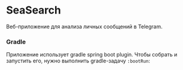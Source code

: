 # SeaSearch
Веб-приложение для анализа личных сообщений в Telegram.

### Gradle

Приложение использует gradle spring boot plugin.
Чтобы собрать и запустить его, нужно выполнить gradle-задачу `:bootRun`:
```

```
